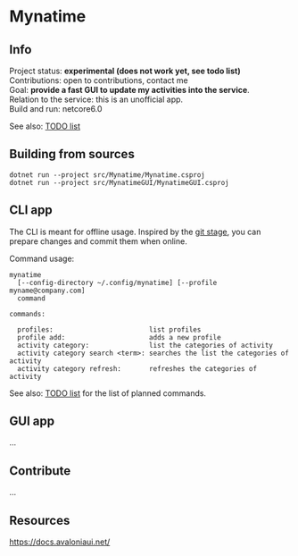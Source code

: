 
Mynatime
====================

Info
-------------

Project status:          **experimental (does not work yet, see todo list)**    
Contributions:           open to contributions, contact me    
Goal:                    **provide a fast GUI to update my activities into the service**.    
Relation to the service: this is an unofficial app.   
Build and run:           netcore6.0   

See also: [TODO list](TODO.md)


Building from sources
-------------

```
dotnet run --project src/Mynatime/Mynatime.csproj
dotnet run --project src/MynatimeGUI/MynatimeGUI.csproj
```


CLI app
-------------

The CLI is meant for offline usage. Inspired by the [git stage](https://git-scm.com/book/en/v2/Git-Basics-Recording-Changes-to-the-Repository), you can prepare changes and commit them when online. 

Command usage:

```
mynatime 
  [--config-directory ~/.config/mynatime] [--profile myname@company.com]
  command

commands:

  profiles:                        list profiles
  profile add:                     adds a new profile
  activity category:               list the categories of activity
  activity category search <term>: searches the list the categories of activity
  activity category refresh:       refreshes the categories of activity
```

See also: [TODO list](TODO.md) for the list of planned commands. 


GUI app
-------------

...



Contribute
-------------

...


Resources
-------------

https://docs.avaloniaui.net/  






